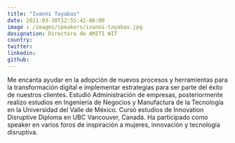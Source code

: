 ```yaml
---
title: "Ivanni Tayabas"
date: 2021-03-30T12:55:42-06:00
image : /images/speakers/ivanni-tayabas.jpg
designation: Directora de AMITI WIT
country: 
twitter: 
linkedin: 
github: 
---
```


Me encanta ayudar en la adopción de nuevos procesos y herramientas para la transformación digital e implementar estrategias para ser parte del éxito de nuestros clientes.
Estudió Administración de empresas, posteriormente realizo estudios en Ingeniería de Negocios y Manufactura de la Tecnología en la Universidad del Valle de México. Cursó estudios de Innovation Disruptive Diploma en UBC Vancouver, Canadá. Ha participado como speaker en varios foros de inspiración a mujeres,  innovación y tecnología disruptiva.

